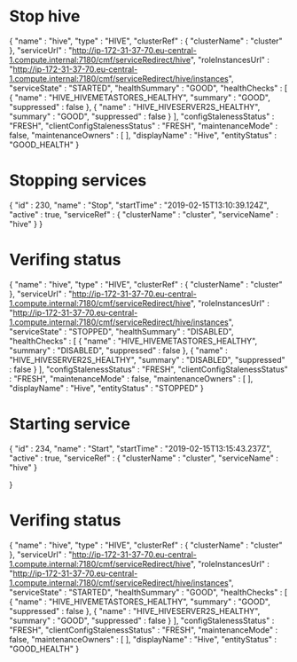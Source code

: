 
# Stop hive
{
  "name" : "hive",
  "type" : "HIVE",
  "clusterRef" : {
    "clusterName" : "cluster"
  },
  "serviceUrl" : "http://ip-172-31-37-70.eu-central-1.compute.internal:7180/cmf/serviceRedirect/hive",
  "roleInstancesUrl" : "http://ip-172-31-37-70.eu-central-1.compute.internal:7180/cmf/serviceRedirect/hive/instances",
  "serviceState" : "STARTED",
  "healthSummary" : "GOOD",
  "healthChecks" : [ {
    "name" : "HIVE_HIVEMETASTORES_HEALTHY",
    "summary" : "GOOD",
    "suppressed" : false
  }, {
    "name" : "HIVE_HIVESERVER2S_HEALTHY",
    "summary" : "GOOD",
    "suppressed" : false
  } ],
  "configStalenessStatus" : "FRESH",
  "clientConfigStalenessStatus" : "FRESH",
  "maintenanceMode" : false,
  "maintenanceOwners" : [ ],
  "displayName" : "Hive",
  "entityStatus" : "GOOD_HEALTH"
}

# Stopping services
{
  "id" : 230,
  "name" : "Stop",
  "startTime" : "2019-02-15T13:10:39.124Z",
  "active" : true,
  "serviceRef" : {
    "clusterName" : "cluster",
    "serviceName" : "hive"
  }
}

# Verifing status
{
  "name" : "hive",
  "type" : "HIVE",
  "clusterRef" : {
    "clusterName" : "cluster"
  },
  "serviceUrl" : "http://ip-172-31-37-70.eu-central-1.compute.internal:7180/cmf/serviceRedirect/hive",
  "roleInstancesUrl" : "http://ip-172-31-37-70.eu-central-1.compute.internal:7180/cmf/serviceRedirect/hive/instances",
  "serviceState" : "STOPPED",
  "healthSummary" : "DISABLED",
  "healthChecks" : [ {
    "name" : "HIVE_HIVEMETASTORES_HEALTHY",
    "summary" : "DISABLED",
    "suppressed" : false
  }, {
    "name" : "HIVE_HIVESERVER2S_HEALTHY",
    "summary" : "DISABLED",
    "suppressed" : false
  } ],
  "configStalenessStatus" : "FRESH",
  "clientConfigStalenessStatus" : "FRESH",
  "maintenanceMode" : false,
  "maintenanceOwners" : [ ],
  "displayName" : "Hive",
  "entityStatus" : "STOPPED"
}

# Starting service
{
  "id" : 234,
  "name" : "Start",
  "startTime" : "2019-02-15T13:15:43.237Z",
  "active" : true,
  "serviceRef" : {
    "clusterName" : "cluster",
    "serviceName" : "hive"
  }

}

# Verifing status 
{
  "name" : "hive",
  "type" : "HIVE",
  "clusterRef" : {
    "clusterName" : "cluster"
  },
  "serviceUrl" : "http://ip-172-31-37-70.eu-central-1.compute.internal:7180/cmf/serviceRedirect/hive",
  "roleInstancesUrl" : "http://ip-172-31-37-70.eu-central-1.compute.internal:7180/cmf/serviceRedirect/hive/instances",
  "serviceState" : "STARTED",
  "healthSummary" : "GOOD",
  "healthChecks" : [ {
    "name" : "HIVE_HIVEMETASTORES_HEALTHY",
    "summary" : "GOOD",
    "suppressed" : false
  }, {
    "name" : "HIVE_HIVESERVER2S_HEALTHY",
    "summary" : "GOOD",
    "suppressed" : false
  } ],
  "configStalenessStatus" : "FRESH",
  "clientConfigStalenessStatus" : "FRESH",
  "maintenanceMode" : false,
  "maintenanceOwners" : [ ],
  "displayName" : "Hive",
  "entityStatus" : "GOOD_HEALTH"
}